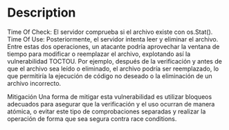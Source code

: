 # Description


Time Of Check: El servidor comprueba si el archivo existe con os.Stat().
Time Of Use: Posteriormente, el servidor intenta leer y eliminar el archivo.
Entre estas dos operaciones, un atacante podría aprovechar la ventana de tiempo para modificar o reemplazar el archivo, explotando así la vulnerabilidad TOCTOU. Por ejemplo, después de la verificación y antes de que el archivo sea leído o eliminado, el archivo podría ser reemplazado, lo que permitiría la ejecución de código no deseado o la eliminación de un archivo incorrecto.

Mitigación
Una forma de mitigar esta vulnerabilidad es utilizar bloqueos adecuados para asegurar que la verificación y el uso ocurran de manera atómica, o evitar este tipo de comprobaciones separadas y realizar la operación de forma que sea segura contra race conditions.